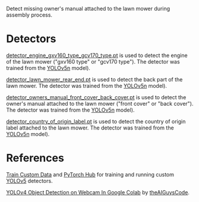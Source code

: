 Detect missing owner's manual attached to the lawn mower during assembly process.

# Detectors
[detector_engine_gxv160_type_gcv170_type.pt](https://github.com/unitedtriangle/detector-of-missing-owners-manual-attached-to-lawn-mower/blob/main/detector_engine_gxv160_type_gcv170_type.pt) is used to detect the engine of the lawn mower ("gxv160 type" or "gcv170 type"). The detector was trained from the [YOLOv5n](https://github.com/ultralytics/yolov5/releases/download/v6.2/yolov5n.pt) model).

[detector_lawn_mower_rear_end.pt](https://github.com/unitedtriangle/detector-of-missing-owners-manual-attached-to-lawn-mower/blob/main/detector_lawn_mower_rear_end.pt) is used to detect the back part of the lawn mower. The detector was trained from the [YOLOv5n](https://github.com/ultralytics/yolov5/releases/download/v6.2/yolov5n.pt) model).

[detector_owners_manual_front_cover_back_cover.pt](https://github.com/unitedtriangle/detector-of-missing-owners-manual-attached-to-lawn-mower/blob/main/detector_owners_manual_front_cover_back_cover.pt) is used to detect the owner's manual attached to the lawn mower ("front cover" or "back cover"). The detector was trained from the [YOLOv5n](https://github.com/ultralytics/yolov5/releases/download/v6.2/yolov5n.pt) model).

[detector_country_of_origin_label.pt](https://github.com/unitedtriangle/detector-of-missing-owners-manual-attached-to-lawn-mower/blob/main/detector_country_of_origin_label.pt) is used to detect the country of origin label attached to the lawn mower. The detector was trained from the [YOLOv5n](https://github.com/ultralytics/yolov5/releases/download/v6.2/yolov5n.pt) model).

# References
[Train Custom Data](https://github.com/ultralytics/yolov5/wiki/Train-Custom-Data) and [PyTorch Hub](https://github.com/ultralytics/yolov5/issues/36) for training and running custom [YOLOv5](https://github.com/ultralytics/yolov5) detectors.

[YOLOv4 Object Detection on Webcam In Google Colab](https://github.com/theAIGuysCode/colab-webcam/blob/main/yolov4_webcam.ipynb) by [theAIGuysCode](https://github.com/theAIGuysCode).
